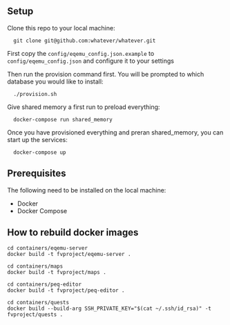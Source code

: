 ## Setup

Clone this repo to your local machine:
```
  git clone git@github.com:whatever/whatever.git
```

First copy the `config/eqemu_config.json.example` to `config/eqemu_config.json` and configure it to your settings

Then run the provision command first. You will be prompted to which database you would like to install:
```
  ./provision.sh
```

Give shared memory a first run to preload everything:
```
  docker-compose run shared_memory
```

Once you have provisioned everything and preran shared_memory, you can start up the services:
```
  docker-compose up
```

## Prerequisites

The following need to be installed on the local machine:
- Docker
- Docker Compose

## How to rebuild docker images
```
cd containers/eqemu-server
docker build -t fvproject/eqemu-server .

cd containers/maps
docker build -t fvproject/maps .

cd containers/peq-editor
docker build -t fvproject/peq-editor .

cd containers/quests
docker build --build-arg SSH_PRIVATE_KEY="$(cat ~/.ssh/id_rsa)" -t fvproject/quests .
```
